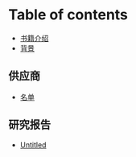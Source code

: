 # Table of contents

* [书籍介绍](README.md)
* [背景](bei-jing.md)

## 供应商

* [名单](gong-ying-shang/ming-dan.md)

## 研究报告

* [Untitled](yan-jiu-bao-gao/untitled.md)

